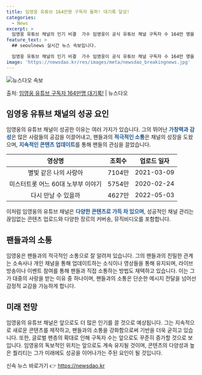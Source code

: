 ```yaml
---
title: 임영웅 유튜브 164만명 구독자 돌파! 대기록 달성!
categories:
  - News
excerpt: >
  임영웅 유튜브 채널의 인기 비결  가수 임영웅이 공식 유튜브 채널 구독자 수 164만 명을 돌파하며 그 인기…
feature_text: >
  ## seoulnews 실시간 뉴스 속보입니다.

  임영웅 유튜브 채널의 인기 비결  가수 임영웅이 공식 유튜브 채널 구독자 수 164만 명을 돌파하며 그 인기…
image: 'https://newsdao.kr/res/images/meta/newsdao_breakingnews.jpg'
---
```


![뉴스다오 속보](https://newsdao.kr/res/images/meta/newsdao_breakingnews.jpg)

<p>출처: <a href="https://newsdao.kr/4460" rel="dofollow">임영웅 유튜브 구독자 164만명 대기록!</a> | 뉴스다오</p>

<h2 data-ke-size="size26">임영웅 유튜브 채널의 성공 요인</h2>
임영웅의 유튜브 채널이 성공한 이유는 여러 가지가 있습니다. 그의 뛰어난 <b><span style="color: #1a5490;">가창력과 감성</span></b>은 많은 사람들의 공감을 이끌어내고, 팬들과의 <b><span style="color: #1a5490;">적극적인 소통</span></b>은 채널의 성장을 도왔으며, <b><span style="color: #1a5490;">지속적인 콘텐츠 업데이트</span></b>를 통해 팬들의 관심을 끌었습니다.

<table>
	<thead>
		<tr>
			<th style="text-align: center;">영상명</th>
			<th style="text-align: center;">조회수</th>
			<th style="text-align: center;">업로드 일자</th>
		</tr>
	</thead>
	<tbody>
		<tr>
			<td style="text-align: center;">별빛 같은 나의 사랑아</td>
			<td style="text-align: center;">7104만</td>
			<td style="text-align: center;">2021-03-09</td>
		</tr>
		<tr>
			<td style="text-align: center;">미스터트롯 어느 60대 노부부 이야기</td>
			<td style="text-align: center;">5754만</td>
			<td style="text-align: center;">2020-02-24</td>
		</tr>
		<tr>
			<td style="text-align: center;">다시 만날 수 있을까</td>
			<td style="text-align: center;">4627만</td>
			<td style="text-align: center;">2022-05-03</td>
		</tr>
	</tbody>
</table>

이처럼 임영웅의 유튜브 채널은 <b><span style="color: #1a5490;">다양한 콘텐츠로 가득 차 있으며</span></b>, 성공적인 채널 관리는 끊임없는 콘텐츠 업로드와 다양한 장르의 커버송, 뮤직비디오를 포함합니다.

<h2 data-ke-size="size26">팬들과의 소통</h2>
임영웅은 팬들과의 적극적인 소통으로 잘 알려져 있습니다. 그의 팬들과의 친밀한 관계는 소속사나 개인 채널을 통해 업데이트하는 소식이나 영상들을 통해 유지되며, 라이브 방송이나 이벤트 참여를 통해 팬들과 직접 소통하는 방법도 채택하고 있습니다. 이는 그가 대중의 사랑을 받는 이유 중 하나이며, 팬들과의 소통은 단순한 메시지 전달을 넘어선 감정적 교감을 가능하게 합니다.

<h2 data-ke-size="size26">미래 전망</h2>
임영웅의 유튜브 채널은 앞으로도 더 많은 인기를 끌 것으로 예상됩니다. 그는 지속적으로 새로운 콘텐츠를 제작하고, 팬들과의 소통을 강화함으로써 기반을 더욱 굳히고 있습니다. 또한, 글로벌 팬층의 확대로 인해 구독자 수는 앞으로도 꾸준히 증가할 것으로 보입니다. 임영웅의 독보적인 위치는 앞으로도 계속 유지될 것이며, 콘텐츠의 다양성과 높은 퀄리티는 그가 미래에도 성공을 이어나가는 주된 요인이 될 것입니다. 

신속 뉴스 바로가기 👉 <a href="https://newsdao.kr" rel="dofollow">https://newsdao.kr</a>


